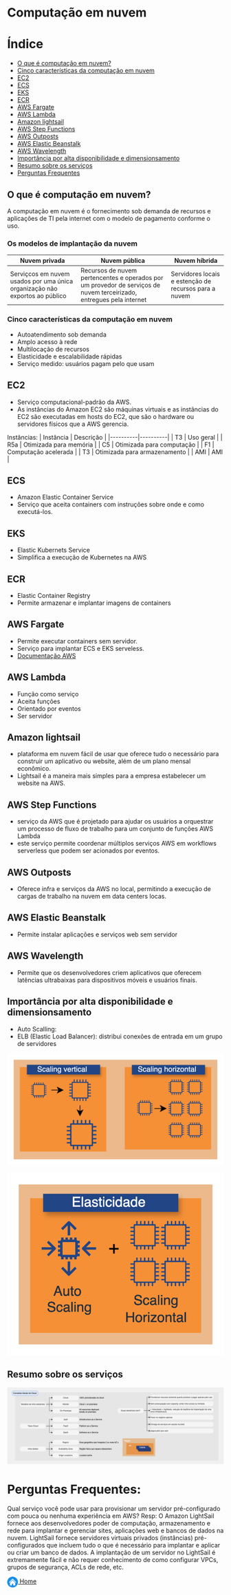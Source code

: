# Computação em nuvem

# Índice

* [O que é computação em nuvem?](#o-que-é-computação-em-nuvem)
* [Cinco características da computação em nuvem](#cinco-características-da-computação-em-nuvem)
* [EC2](#ec2)
* [ECS](#ecs)
* [EKS](#eks)
* [ECR](#ecr)
* [AWS Fargate](#aws-fargate)
* [AWS Lambda](#aws-lambda)
* [Amazon lightsail](#amazon-lightsail)
* [AWS Step Functions](#aws-step-functions)
* [AWS Outposts](#aws-outposts)
* [AWS Elastic Beanstalk](#aws-elastic-beanstalk)
* [AWS Wavelength](#aws-wavelength)
* [Importância por alta disponibilidade e dimensionsamento](#importância-por-alta-disponibilidade-e-dimensionsamento)
* [Resumo sobre os serviços](#resumo-sobre-os-serviços)
* [Perguntas Frequentes](#perguntas-frequentes)

## O que é computação em nuvem?

A computação em nuvem é o fornecimento sob demanda de recursos e aplicações de TI pela internet com o modelo de pagamento conforme o uso.

### Os modelos de implantação da nuvem

| Nuvem privada | Nuvem pública | Nuvem híbrida |
|----------|----------|----------|
| Serviçcos em nuvem usados por uma única organização não exportos ao público    | Recursos de nuvem pertencentes e operados por um provedor de serviços de nuvem terceirizado, entregues pela internet   | Servidores locais e estenção de recursos para a nuvem   |

### Cinco características da computação em nuvem

* Autoatendimento sob demanda
* Amplo acesso à rede
* Multilocação de recursos
* Elasticidade e escalabilidade rápidas
* Serviço medido: usuários pagam pelo que usam

## EC2
- Serviço computacional-padrão da AWS.
- As instâncias do Amazon EC2 são máquinas virtuais e as instâncias do EC2 são executadas em hosts do EC2, que são o hardware ou servidores físicos que a AWS gerencia.

Instâncias:
| Instância | Descrição |
|----------|----------|
| T3 | Uso geral |
| R5a | Otimizada para memória |
| C5 | Otimizada para computação |
| F1 | Computação acelerada |
| T3 | Otimizada para armazenamento |
| AMI | AMI |


## ECS

- Amazon Elastic Container Service
- Serviço que aceita containers com instruções sobre onde e como executá-los.

## EKS
- Elastic Kubernets Service
- Simplifica a execução de Kubernetes na AWS

## ECR
- Elastic Container Registry
- Permite armazenar e implantar imagens de containers

## AWS Fargate
- Permite executar containers sem servidor.
- Serviço para implantar ECS e EKS serveless.
- [Documentação AWS](https://aws.amazon.com/pt/fargate/)

## AWS Lambda

- Função como serviço
- Aceita funções
- Orientado por eventos
- Ser servidor

## Amazon lightsail

- plataforma em nuvem fácil de usar que oferece tudo o necessário para construir um aplicativo ou website, além de um plano mensal econômico.
- Lightsail é a maneira mais simples para a empresa estabelecer um website na AWS.

## AWS Step Functions

- serviço da AWS que é projetado para ajudar os usuários a orquestrar um processo de fluxo de trabalho para um conjunto de funções AWS Lambda
- este serviço permite coordenar múltiplos serviços AWS em workflows serverless que podem ser acionados por eventos.

## AWS Outposts

- Oferece infra e serviços da AWS no local, permitindo a execução de cargas de trabalho na nuvem em data centers locas.

## AWS Elastic Beanstalk
- Permite instalar aplicações e serviços web sem servidor

## AWS Wavelength
- Permite que os desenvolvedores criem aplicativos que oferecem latências ultrabaixas para dispositivos móveis e usuários finais.

## Importância por alta disponibilidade e dimensionsamento

- Auto Scalling:
- ELB (Elastic Load Balancer): distribui conexões de entrada em um grupo de servidores

![Diferentes tipos de scaling](../images/02_fig_scaling.png)

![Elasticidade](../images/02_fig_elasticidade.png)

## Resumo sobre os serviços

![Resumo Conceitos Gerais](../images/01_fig_conceitos_gerais.png)


# Perguntas Frequentes:

Qual serviço você pode usar para provisionar um servidor pré-configurado com pouca ou nenhuma experiência em AWS?
Resp: O Amazon LightSail fornece aos desenvolvedores poder de computação, armazenamento e rede para implantar e gerenciar sites, aplicações web e bancos de dados na nuvem. LightSail fornece servidores virtuais privados (instâncias) pré-configurados que incluem tudo o que é necessário para implantar e aplicar ou criar um banco de dados. A implantação de um servidor no LightSail é extremamente fácil e não requer conhecimento de como configurar VPCs, grupos de segurança, ACLs de rede, etc.

[<img align="center" src="../images/botao-home.png" height="25" width="25"/> Home](../README.md)